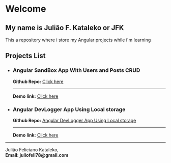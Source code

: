 # Welcome
## My name is Julião F. Kataleko or JFK

<p>This a repository where i store my Angular projects while i'm learning</p>

## Projects List

<ul>
    <li>
        <h3>Angular SandBox App With Users and Posts CRUD</h3>
        <b>Github Repo:</b>
            <a target="_blank" href="https://github.com/juliaokataleko/angular-sandbox-app">Click here</a>
        <hr>
        <b>Demo link:</b>
        <a target="_blank" href="https://angular-projects.windmot.com/sandbox/">Click here</a>
    </li>
    <li>
        <h3>Angular DevLogger App Using Local storage</h3>
        <b>Github Repo:</b>
        <a target="_blank" href="https://github.com/juliaokataleko/angular-devlogger">Angular DevLogger App Using Local storage</a>
        <hr>
        <b>Demo link:</b>
        <a target="_blank" href="https://angular-projects.windmot.com/devlogger/">Click here</a>
    </li>
</ul>

<hr/>
Julião Feliciano Kataleko, <br>
<b>Email: </a> juliofeli78@gmail.com